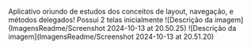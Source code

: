 Aplicativo oriundo de estudos dos conceitos de layout, navegação, e métodos delegados!
Possui 2 telas inicialmente
![Descrição da imagem](ImagensReadme/Screenshot 2024-10-13 at 20.50.25)
![Descrição da imagem](ImagensReadme/Screenshot 2024-10-13 at 20.51.20)

